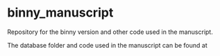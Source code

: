 # binny_manuscript
Repository for the binny version and other code used in the manuscript.

The database folder and code used in the manuscript can be found at <insert zenodo link>
